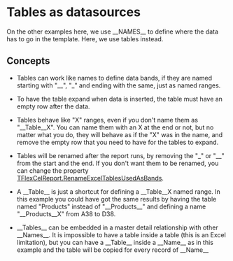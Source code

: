 # Tables as datasources

On the other examples here, we use \_\_NAMES\_\_ to define where the
data has to go in the template. Here, we use tables instead.

## Concepts

- Tables can work like names to define data bands, if they are named
  starting with "\_\_", "\_" and ending with the same, just as named
  ranges.

- To have the table expand when data is inserted, the table must have
  an empty row after the data.

- Tables behave like "X" ranges, even if you don't name them as
  "\_\_Table\_\_X". You can name them with an X at the end or not,
  but no matter what you do, they will behave as if the "X" was in
  the name, and remove the empty row that you need to have for the
  tables to expand.

- Tables will be renamed after the report runs, by removing the "\_"
  or "\_\_" from the start and the end. If you don't want them to be
  renamed, you can change the property
  [TFlexCelReport.RenameExcelTablesUsedAsBands](https://doc.tmssoftware.com/flexcel/vcl/api/FlexCel.Report/TFlexCelReport/RenameExcelTablesUsedAsBands.html).

- A \_\_Table\_\_ is just a shortcut for defining a \_\_Table\_\_X
  named range. In this example you could have got the same results
  by having the table named "Products" instead of "\_\_Products\_\_"
  and defining a name "\_\_Products\_\_X" from A38 to D38.

- \_\_Tables\_\_ can be embedded in a master detail relationship with
  other \_\_Names\_\_. It is impossible to have a table inside a
  table (this is an Excel limitation), but you can have a
  \_\_Table\_\_ inside a \_\_Name\_\_ as in this example and the
  table will be copied for every record of \_\_Name\_\_
